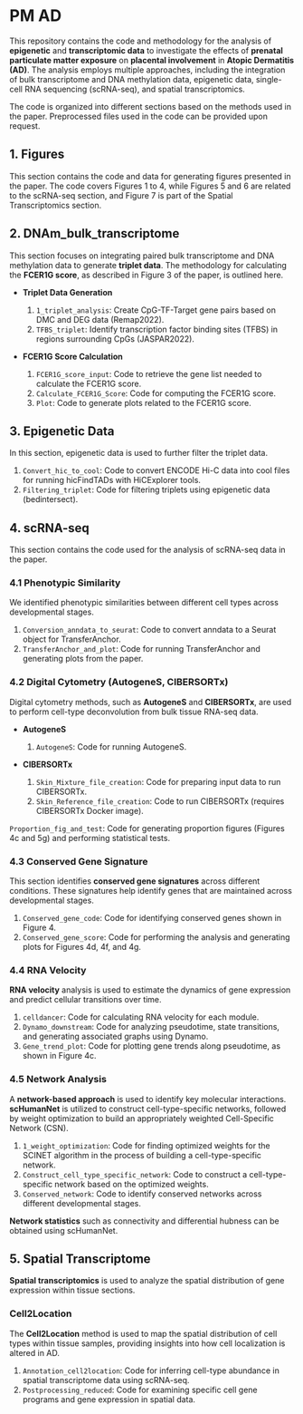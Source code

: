 # PM AD

This repository contains the code and methodology for the analysis of **epigenetic** and **transcriptomic data** to investigate the effects of **prenatal particulate matter exposure** on **placental involvement** in **Atopic Dermatitis (AD)**. The analysis employs multiple approaches, including the integration of bulk transcriptome and DNA methylation data, epigenetic data, single-cell RNA sequencing (scRNA-seq), and spatial transcriptomics.

The code is organized into different sections based on the methods used in the paper. Preprocessed files used in the code can be provided upon request.

## 1. Figures
This section contains the code and data for generating figures presented in the paper. The code covers Figures 1 to 4, while Figures 5 and 6 are related to the scRNA-seq section, and Figure 7 is part of the Spatial Transcriptomics section.

## 2. DNAm_bulk_transcriptome
This section focuses on integrating paired bulk transcriptome and DNA methylation data to generate **triplet data**. The methodology for calculating the **FCER1G score**, as described in Figure 3 of the paper, is outlined here.

* **Triplet Data Generation**  
    1. `1_triplet_analysis`: Create CpG-TF-Target gene pairs based on DMC and DEG data (Remap2022).
    2. `TFBS_triplet`: Identify transcription factor binding sites (TFBS) in regions surrounding CpGs (JASPAR2022).

* **FCER1G Score Calculation**  
    1. `FCER1G_score_input`: Code to retrieve the gene list needed to calculate the FCER1G score.
    2. `Calculate_FCER1G_Score`: Code for computing the FCER1G score.
    3. `Plot`: Code to generate plots related to the FCER1G score.

## 3. Epigenetic Data
In this section, epigenetic data is used to further filter the triplet data.

1. `Convert_hic_to_cool`: Code to convert ENCODE Hi-C data into cool files for running hicFindTADs with HiCExplorer tools.
2. `Filtering_triplet`: Code for filtering triplets using epigenetic data (bedintersect).

## 4. scRNA-seq
This section contains the code used for the analysis of scRNA-seq data in the paper.

### 4.1 Phenotypic Similarity
We identified phenotypic similarities between different cell types across developmental stages.

1. `Conversion_anndata_to_seurat`: Code to convert anndata to a Seurat object for TransferAnchor.
2. `TransferAnchor_and_plot`: Code for running TransferAnchor and generating plots from the paper.

### 4.2 Digital Cytometry (AutogeneS, CIBERSORTx)
Digital cytometry methods, such as **AutogeneS** and **CIBERSORTx**, are used to perform cell-type deconvolution from bulk tissue RNA-seq data.

* **AutogeneS**  
    1. `AutogeneS`: Code for running AutogeneS.

* **CIBERSORTx**  
    1. `Skin_Mixture_file_creation`: Code for preparing input data to run CIBERSORTx.
    2. `Skin_Reference_file_creation`: Code to run CIBERSORTx (requires CIBERSORTx Docker image).

`Proportion_fig_and_test`: Code for generating proportion figures (Figures 4c and 5g) and performing statistical tests.

### 4.3 Conserved Gene Signature
This section identifies **conserved gene signatures** across different conditions. These signatures help identify genes that are maintained across developmental stages.

1. `Conserved_gene_code`: Code for identifying conserved genes shown in Figure 4.
2. `Conserved_gene_score`: Code for performing the analysis and generating plots for Figures 4d, 4f, and 4g.

### 4.4 RNA Velocity
**RNA velocity** analysis is used to estimate the dynamics of gene expression and predict cellular transitions over time.

1. `celldancer`: Code for calculating RNA velocity for each module.
2. `Dynamo_downstream`: Code for analyzing pseudotime, state transitions, and generating associated graphs using Dynamo.
3. `Gene_trend_plot`: Code for plotting gene trends along pseudotime, as shown in Figure 4c.

### 4.5 Network Analysis
A **network-based approach** is used to identify key molecular interactions. **scHumanNet** is utilized to construct cell-type-specific networks, followed by weight optimization to build an appropriately weighted Cell-Specific Network (CSN).

1. `1_weight_optimization`: Code for finding optimized weights for the SCINET algorithm in the process of building a cell-type-specific network.
2. `Construct_cell_type_specific_network`: Code to construct a cell-type-specific network based on the optimized weights.
3. `Conserved_network`: Code to identify conserved networks across different developmental stages.

**Network statistics** such as connectivity and differential hubness can be obtained using scHumanNet.

## 5. Spatial Transcriptome
**Spatial transcriptomics** is used to analyze the spatial distribution of gene expression within tissue sections.

### **Cell2Location**
The **Cell2Location** method is used to map the spatial distribution of cell types within tissue samples, providing insights into how cell localization is altered in AD.

1. `Annotation_cell2location`: Code for inferring cell-type abundance in spatial transcriptome data using scRNA-seq.
2. `Postprocessing_reduced`: Code for examining specific cell gene programs and gene expression in spatial data.
